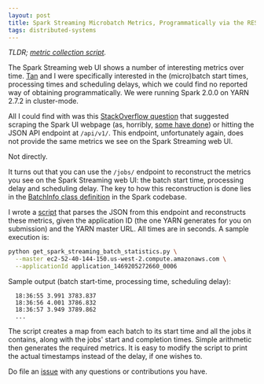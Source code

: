 ```yaml
---
layout: post
title: Spark Streaming Microbatch Metrics, Programmatically via the REST API
tags: distributed-systems 
---
```

*TLDR; [metric collection script](https://github.com/lenhattan86/ccra/blob/master/flintrock-setup/get_spark_streaming_batch_statistics.py).*
 
The Spark Streaming web UI shows a number of interesting metrics over time.
[Tan](http://www3.cs.stonybrook.edu/~tnle/) and I were specifically interested
in the (micro)batch start times, processing times and scheduling delays, which we
could find no reported way of obtaining programmatically. We were running Spark
2.0.0 on YARN 2.7.2 in cluster-mode.

All I could find with was this [StackOverflow question](http://stackoverflow.com/questions/34507578/how-to-fetch-spark-streaming-job-statistics-using-rest-calls-when-running-in-yar)
that suggested scraping the Spark UI webpage (as, horribly, [some have done](https://github.com/amitsing89/pythonscripts/blob/master/sparkMonitoring.py))
or hitting the JSON API endpoint at `/api/v1/`. This endpoint, unfortunately again,
does not provide the same metrics we see on the Spark Streaming web UI.

Not directly.

It turns out that you can use the `/jobs/` endpoint to reconstruct the metrics you
see on the Spark Streaming web UI: the batch start time, processing delay and
scheduling delay. The key to how this reconstruction is done lies in the
[BatchInfo class definition](https://github.com/apache/spark/blob/d6dc12ef0146ae409834c78737c116050961f350/streaming/src/main/scala/org/apache/spark/streaming/scheduler/BatchInfo.scala) 
in the Spark codebase.

I wrote a [script](https://github.com/lenhattan86/ccra/blob/master/flintrock-setup/get_spark_streaming_batch_statistics.py)
that parses the JSON from this endpoint and reconstructs these metrics, given the
application ID (the one YARN generates for you on submission) and the YARN master
URL. All times are in seconds. A sample execution is:

```bash
python get_spark_streaming_batch_statistics.py \
  --master ec2-52-40-144-150.us-west-2.compute.amazonaws.com \
  --applicationId application_1469205272660_0006
```

Sample output (batch start-time, processing time, scheduling delay):

```
  18:36:55 3.991 3783.837
  18:36:56 4.001 3786.832
  18:36:57 3.949 3789.862
  ...
```

The script creates a map from each batch to its start time and all the jobs it
contains, along with the jobs' start and completion times. Simple arithmetic then
generates the required metrics. It is easy to modify the script to print the
actual timestamps instead of the delay, if one wishes to.

Do file an [issue](https://github.com/lenhattan86/ccra/issues) with any
questions or contributions you have.
